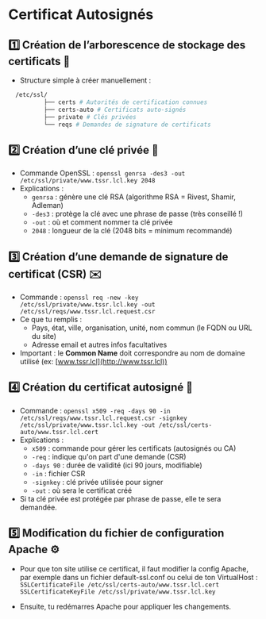 # Certificat Autosignés

## **1️⃣ Création de l’arborescence de stockage des certificats 📁**

- Structure simple à créer manuellement : 
```bash
  /etc/ssl/  
          ├── certs # Autorités de certification connues  
          ├── certs-auto # Certificats auto-signés  
          ├── private # Clés privées  
          └── reqs # Demandes de signature de certificats
```



## **2️⃣ Création d’une clé privée 🔐**

- Commande OpenSSL : `openssl genrsa -des3 -out /etc/ssl/private/www.tssr.lcl.key 2048`
- Explications :
  - `genrsa` : génère une clé RSA (algorithme RSA = Rivest, Shamir, Adleman)
  - `-des3` : protège la clé avec une phrase de passe (très conseillé !)
  - `-out` : où et comment nommer ta clé privée
  - `2048` : longueur de la clé (2048 bits = minimum recommandé)



## **3️⃣ Création d’une demande de signature de certificat (CSR) ✉️**

- Commande : `openssl req -new -key /etc/ssl/private/www.tssr.lcl.key -out /etc/ssl/reqs/www.tssr.lcl.request.csr`
- Ce que tu remplis :
  - Pays, état, ville, organisation, unité, nom commun (le FQDN ou URL du site)
  - Adresse email et autres infos facultatives
- Important : le **Common Name** doit correspondre au nom de domaine utilisé (ex: [www.tssr.lcl](http://www.tssr.lcl))



## **4️⃣ Création du certificat autosigné 📝**

- Commande : `openssl x509 -req -days 90 -in /etc/ssl/reqs/www.tssr.lcl.request.csr -signkey /etc/ssl/private/www.tssr.lcl.key -out /etc/ssl/certs-auto/www.tssr.lcl.cert`
- Explications :
  - `x509` : commande pour gérer les certificats (autosignés ou CA)
  - `-req` : indique qu'on part d'une demande (CSR)
  - `-days 90` : durée de validité (ici 90 jours, modifiable)
  - `-in` : fichier CSR
  - `-signkey` : clé privée utilisée pour signer
  - `-out` : où sera le certificat créé
- Si ta clé privée est protégée par phrase de passe, elle te sera demandée.



## **5️⃣ Modification du fichier de configuration Apache ⚙️**

- Pour que ton site utilise ce certificat, il faut modifier la config Apache, par exemple dans un fichier default-ssl.conf ou celui de ton VirtualHost :  
  `SSLCertificateFile /etc/ssl/certs-auto/www.tssr.lcl.cert`
  `SSLCertificateKeyFile /etc/ssl/private/www.tssr.lcl.key`

- Ensuite, tu redémarres Apache pour appliquer les changements.
